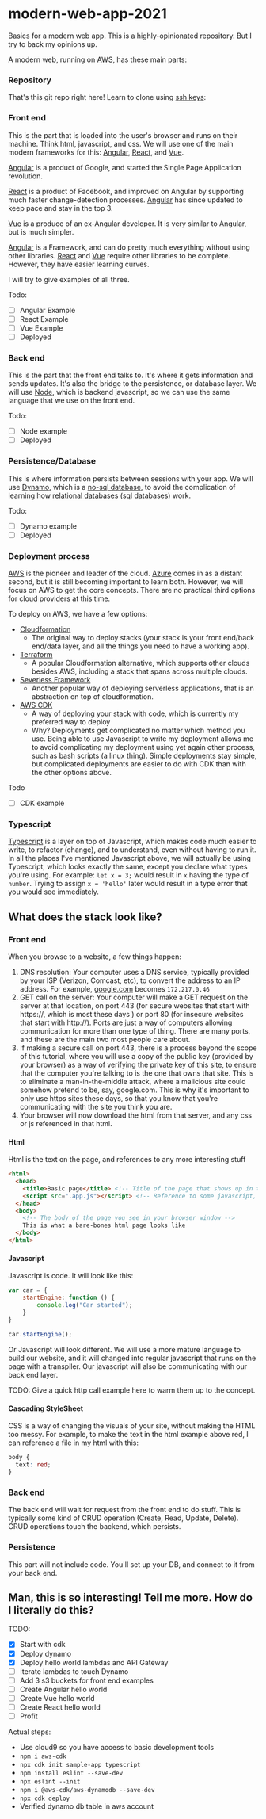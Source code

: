 # modern-web-app-2021
Basics for a modern web app. This is a highly-opinionated repository. But I try to back my opinions up. 

A modern web, running on [AWS](https://aws.amazon.com/), has these main parts: 

### Repository

That's this git repo right here! Learn to clone using [ssh keys](https://docs.github.com/en/authentication/connecting-to-github-with-ssh): 

### Front end

This is the part that is loaded into the user's browser and runs on their machine. Think html, javascript, and css. We will use one of the main modern frameworks for this: [Angular](https://angular.io/), [React](https://reactjs.org/), and [Vue](https://vuejs.org/). 

[Angular](https://angular.io/) is a product of Google, and started the Single Page Application revolution. 

[React](https://reactjs.org/) is a product of Facebook, and improved on Angular by supporting much faster change-detection processes. [Angular](https://angular.io/) has since updated to keep pace and stay in the top 3. 

[Vue](https://vuejs.org/) is a produce of an ex-Angular developer. It is very similar to Angular, but is much simpler. 

[Angular](https://angular.io/) is a Framework, and can do pretty much everything without using other libraries. [React](https://reactjs.org/) and [Vue](https://vuejs.org/) require other libraries to be complete. However, they have easier learning curves. 

I will try to give examples of all three. 

Todo: 

- [ ] Angular Example
- [ ] React Example
- [ ] Vue Example
- [ ] Deployed

### Back end

This is the part that the front end talks to. It's where it gets information and sends updates. It's also the bridge to the persistence, or database layer. We will use [Node](https://nodejs.org/), which is backend javascript, so we can use the same language that we use on the front end. 

Todo: 

- [ ] Node example
- [ ] Deployed

### Persistence/Database

This is where information persists between sessions with your app. We will use [Dynamo](https://aws.amazon.com/dynamodb), which is a [no-sql database](https://en.wikipedia.org/wiki/NoSQL), to avoid the complication of learning how [relational databases](https://en.wikipedia.org/wiki/Relational_database) (sql databases) work. 

Todo: 

- [ ] Dynamo example
- [ ] Deployed

### Deployment process

[AWS](https://aws.amazon.com/) is the pioneer and leader of the cloud. [Azure](https://azure.microsoft.com/) comes in as a distant second, but it is still becoming important to learn both. However, we will focus on AWS to get the core concepts. There are no practical third options for cloud providers at this time. 

To deploy on AWS, we have a few options: 

- [Cloudformation](https://aws.amazon.com/cloudformation/)
  - The original way to deploy stacks (your stack is your front end/back end/data layer, and all the things you need to have a working app). 
- [Terraform](https://www.terraform.io/)
  - A popular Cloudformation alternative, which supports other clouds besides AWS, including a stack that spans across multiple clouds. 
- [Severless Framework](https://www.serverless.com/)
  - Another popular way of deploying serverless applications, that is an abstraction on top of cloudformation. 
- [AWS CDK](https://docs.aws.amazon.com/cdk/latest/guide/home.html)
  - A way of deploying your stack with code, which is currently my preferred way to deploy
  - Why? Deployments get complicated no matter which method you use. Being able to use Javascript to write my deployment allows me to avoid complicating my deployment using yet again other process, such as bash scripts (a linux thing). Simple deployments stay simple, but complicated deployments are easier to do with CDK than with the other options above. 

Todo

- [ ] CDK example

### Typescript

[Typescript](https://www.typescriptlang.org/) is a layer on top of Javascript, which makes code much easier to write, to refactor (change), and to understand, even without having to run it. In all the places I've mentioned Javascript above, we will actually be using Typescript, which looks exactly the same, except you declare what types you're using. For example: `let x = 3;` would result in `x` having the type of `number`. Trying to assign `x = 'hello'` later would result in a type error that you would see immediately. 

## What does the stack look like?

### Front end

When you browse to a website, a few things happen: 

1. DNS resolution: Your computer uses a DNS service, typically provided by your ISP (Verizon, Comcast, etc), to convert the address to an IP address. For example, [google.com](google.com) becomes `172.217.0.46` 
2. GET call on the server: Your computer will make a GET request on the server at that location, on port 443 (for secure websites that start with https://, which is most these days ) or port 80 (for insecure websites that start with http://). Ports are just a way of computers allowing communication for more than one type of thing. There are many ports, and these are the main two most people care about. 
3. If making a secure call on port 443, there is a process beyond the scope of this tutorial, where you will use a copy of the public key (provided by your browser) as a way of verifying the private key of this site, to ensure that the computer you're talking to is the one that owns that site. This is to eliminate a man-in-the-middle attack, where a malicious site could somehow pretend to be, say, google.com. This is why it's important to only use https sites these days, so that you know that you're communicating with the site you think you are. 
4. Your browser will now download the html from that server, and any css or js referenced in that html. 

#### Html

Html is the text on the page, and references to any more interesting stuff

```html
<html>
  <head>
    <title>Basic page</title> <!-- Title of the page that shows up in the tab at the top -->
    <script src=".app.js"></script> <!-- Reference to some javascript, which will make the page "do stuff" -->
  </head>
  <body>
    <!-- The body of the page you see in your browser window -->
    This is what a bare-bones html page looks like
  </body>
</html>
```

#### Javascript

Javascript is code. It will look like this: 

```javascript
var car = {
    startEngine: function () {
        console.log("Car started");             
    }        
}
  
car.startEngine();
```

Or Javascript will look different. We will use a more mature language to build our website, and it will changed into regular javascript that runs on the page with a transpiler. Our javascript will also be communicating with our back end layer.

TODO: Give a quick http call example here to warm them up to the concept. 

#### Cascading StyleSheet

CSS is a way of changing the visuals of your site, without making the HTML too messy. For example, to make the text in the html example above red, I can reference a file in my html with this: 

```css
body {
  text: red;
}
```

### Back end

The back end will wait for request from the front end to do stuff. This is typically some kind of CRUD operation (Create, Read, Update, Delete). CRUD operations touch the backend, which persists. 

### Persistence

This part will not include code. You'll set up your DB, and connect to it from your back end. 

## Man, this is so interesting! Tell me more. How do I literally do this?

TODO: 

- [x] Start with cdk
- [x] Deploy dynamo
- [x] Deploy hello world lambdas and API Gateway
- [ ] Iterate lambdas to touch Dynamo
- [ ] Add 3 s3 buckets for front end examples
- [ ] Create Angular hello world
- [ ] Create Vue hello world
- [ ] Create React hello world
- [ ] Profit

Actual steps: 

<!-- TODO: Add explanations for why -->

- Use cloud9 so you have access to basic development tools
- `npm i aws-cdk`
- `npx cdk init sample-app typescript`
- `npm install eslint --save-dev`
- `npx eslint --init`
- `npm i @aws-cdk/aws-dynamodb --save-dev`
- `npx cdk deploy`
- Verified dynamo db table in aws account

